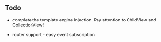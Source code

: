 ## Todo 
* complete the template engine injection. Pay attention to ChildView and CollectionView!

* router support - easy event subscription